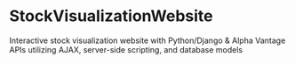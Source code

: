 # StockVisualizationWebsite
Interactive stock visualization website with Python/Django &amp; Alpha Vantage APIs utilizing AJAX, server-side scripting, and database models
